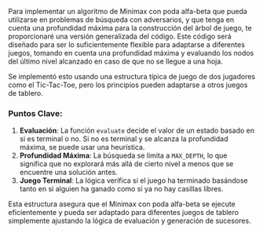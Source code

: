 Para implementar un algoritmo de Minimax con poda alfa-beta que pueda utilizarse en problemas de búsqueda con adversarios, y que tenga en cuenta una profundidad máxima para la construcción del árbol de juego, te proporcionaré una versión generalizada del código. Este código será diseñado para ser lo suficientemente flexible para adaptarse a diferentes juegos, tomando en cuenta una profundidad máxima y evaluando los nodos del último nivel alcanzado en caso de que no se llegue a una hoja.

Se implementó esto usando una estructura típica de juego de dos jugadores como el Tic-Tac-Toe, pero los principios pueden adaptarse a otros juegos de tablero.

### Puntos Clave:
1. **Evaluación**: La función `evaluate` decide el valor de un estado basado en si es terminal o no. Si no es terminal y se alcanza la profundidad máxima, se puede usar una heurística.
2. **Profundidad Máxima**: La búsqueda se limita a `MAX_DEPTH`, lo que significa que no explorará más allá de cierto nivel a menos que se encuentre una solución antes.
3. **Juego Terminal**: La lógica verifica si el juego ha terminado basándose tanto en si alguien ha ganado como si ya no hay casillas libres.

Esta estructura asegura que el Minimax con poda alfa-beta se ejecute eficientemente y pueda ser adaptado para diferentes juegos de tablero simplemente ajustando la lógica de evaluación y generación de sucesores.